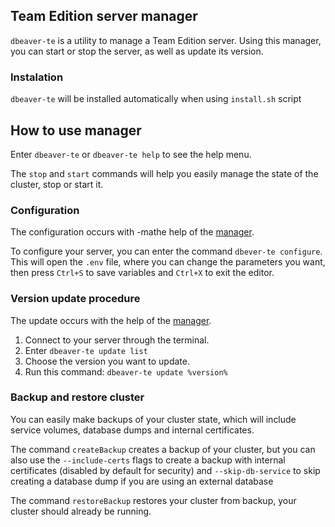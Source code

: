 ## Team Edition server manager

`dbeaver-te` is a utility to manage a Team Edition server. Using this manager, you can start or stop the server, as well as update its version.

### Instalation

`dbeaver-te` will be installed automatically when using `install.sh` script

## How to use manager

Enter `dbeaver-te` or `dbeaver-te help` to see the help menu.

The `stop` and `start` commands will help you easily manage the state of the cluster, stop or start it.

### Configuration

The configuration occurs with -mathe help of the [manager](#team-edition-servernager).

To configure your server, you can enter the command `dbever-te configure`.
This will open the `.env` file, where you can change the parameters you want, then press `Ctrl+S` to save variables and `Ctrl+X` to exit the editor.


### Version update procedure

The update occurs with the help of the [manager](#team-edition-server-manager).

1. Connect to your server through the terminal.
2. Enter `dbeaver-te update list`
3. Choose the version you want to update.
4. Run this command: `dbeaver-te update %version%`



### Backup and restore cluster

You can easily make backups of your cluster state, which will include service volumes, database dumps and internal certificates.

The command `createBackup` creates a backup of your cluster, but you can also use the `--include-certs` flags to create a backup with internal certificates (disabled by default for security) and `--skip-db-service` to skip creating a database dump if you are using an external database

The command `restoreBackup` restores your cluster from backup, your cluster should already be running.